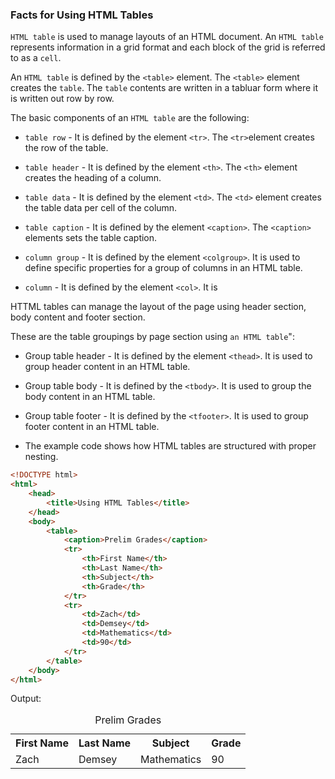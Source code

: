 ### Facts for Using HTML Tables

`HTML table` is used to manage layouts of an HTML document. An `HTML table` represents information in a grid format and each block of the grid is referred to as a `cell`.
 
An `HTML table` is defined by the `<table>` element. The `<table>` element creates the `table`. The `table` contents are written in a tabluar form where it is written out row by row.

The basic components of an `HTML table` are the following:

- `table row` - It is defined by the element `<tr>`. The `<tr>`element creates the row of the table.

- `table header` - It is defined by the element `<th>`. The `<th>` element creates the heading of a column.

- `table data` - It is defined by the element `<td>`. The `<td>` element creates the table data per cell of the column.

- `table caption` - It is defined by the element `<caption>`. The `<caption>` elements sets the table caption.

- `column group` - It is defined by the element `<colgroup>`. It is used to define specific properties for a group of columns in an HTML table.

- `column` - It is defined by the element `<col>`. It is 

HTTML tables can manage the layout of the page using header section, body content and footer section. 

These are the table groupings by page section using `an HTML table`":

- Group table header - It is defined by the element `<thead>`. It is used to group header content in an  HTML table.

- Group table body - It is defined by the `<tbody>`. It is used to group the body content in an HTML table.

- Group table footer - It is defined by the `<tfooter>`. It is used to group footer content in an HTML table.

- The example code shows how HTML tables are structured with proper nesting.

```html
<!DOCTYPE html>
<html>
    <head>
        <title>Using HTML Tables</title>
    </head>
    <body>
        <table>
            <caption>Prelim Grades</caption>
            <tr>
                <th>First Name</th>
                <th>Last Name</th>
                <th>Subject</th>
                <th>Grade</th>
            </tr>
            <tr>
                <td>Zach</td>
                <td>Demsey</td>
                <td>Mathematics</td>
                <td>90</td>
            </tr>
        </table>
    </body>
</html>
```
Output:

<!DOCTYPE html>
<html>
    <head>
        <title>Using HTML Tables</title>
    </head>
    <body>
        <table>
            <caption>Prelim Grades</caption>
            <tr>
                <th>First Name</th>
                <th>Last Name</th>
                <th>Subject</th>
                <th>Grade</th>
            </tr>
            <tr>
                <td>Zach</td>
                <td>Demsey</td>
                <td>Mathematics</td>
                <td>90</td>
            </tr>
        </table>
    </body>
</html>
